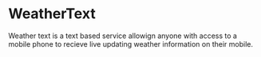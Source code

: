 **WeatherText**
===============
Weather text is a text based service allowign anyone with access to a mobile phone to recieve live updating weather information on their mobile.